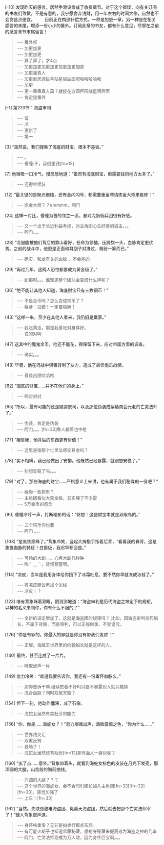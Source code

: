 
[-10] 发现昨天的感言，居然手滑设置成了收费章节。对于这个错误，向有关订阅的书友们致歉。不是有意的，我宁愿舍弃钱财，用一年左右的时间大修，自然也不会贪这点便宜。
　　目前正在构思补偿方式。一种是加更一章，另一种是在相关感言的末尾，增添一份小小的番外。订阅此章的书友，都有什么意见，尽管在之前的感言章节末尾留言！
>--- 番外呗<br>
>--- 加更加更<br>
>--- 加更加更<br>
>--- 算了算了，才4点<br>
>--- 加更加更加更加更加更加更加更<br>
>--- 加更蛊真人<br>
>--- 加更到房源巨羊站星宿后面吧哈哈哈哈哈<br>
>--- 加更<br>
>--- 更一章蛊真人莫？就接在方圆巨阳战星宿后面<br>
>--- 肯定是番外<br>

[-1] 第220节：海盗审判
>--- 留<br>
>--- 爪<br>
>--- 更新了<br>
>--- 第一<br>

[3] “虽然说，我们搜集了海底的财宝，根本不差钱。”
>--- 。<br>
>--- 昏瞳:不，我很差钱[fn=12]<br>

[7] 他微吸一口冷气，慢悠悠地道：“虽然有海底财宝，但需要钱的地方太多了。”
>--- 还得继续装<br>

[12] “最关键的是聚光炮楼，还有金闪闪号，都需要重金聘请炼金大师来维修！”
>--- 炼金大师？？emmmm，阿门<br>

[24] 这样一对比，昏瞳为首的领主一系，都对龙狮佣兵团很有好感。
>--- 又一个出于长远利益考虑，对主角团心生好感的城主。。。<br>
>--- 阿门。。。<br>

[28] “龙服能被他们背后的靠山看好，任命为领袖，压狮旗一头，血脉肯定更优秀。之前的战斗中，他更是正面和耳刮子对拼过，稍弱一筹而已。”
>--- 确实，和龙有关的血脉 ，不会差的。<br>

[29] “再过几年，这两人恐怕都要成为黄金级了。”
>--- 到那时。。。谁知道整个团队会变成什么样呢？<br>

[36] “绝不能让其他人知道，海底财宝只有三枚铜币！”
>--- 不是金币吗？怎么变成铜币了？<br>
>--- 紫蒂：没错！一定要隐瞒！<br>

[43] “这样一来，至少在其他人看来，我仍旧是赢家。”
>--- 我吃黄连，那是我爱吃对身体好。<br>
>--- 说的对啊<br>

[47] 这其中的魔鬼金币，他还不能花，得保留下来，应对帝国方面的调查。
>--- 确实。。。<br>

[48] 毕竟，他在混战中狠狠背刺了友方，造成了最佳炮击战绩。
>--- 最佳战绩哈哈哈<br>

[62] “海底的财宝……并不在他们的身上。”
>--- 啊对对对<br>

[65] “所以，最有可能的还是娜迦祭司，以及那位伪装成紫藤商会元老的亡灵法师了。”
>--- 伪装，肯定是伪装<br>
>--- 阿门。。。[fn=33]鱼人躺着也中枪<br>

[77] “相信我，他背后的东西更有价值！”
>--- 这里是指那个亡灵法师交易会吗？<br>

[78] “实不相瞒，我已经做出了安排。他既然已经暴露，就别想安稳了。”
>--- 别想安稳了吗。。。<br>

[79] “对了，那些海底的财宝……严格意义上来讲，也有属于我们秘谍的一份吧？”
>--- 给你一枚铜币？<br>
>--- 主角团看似大获全胜，其实埋了不少雷<br>
>--- 5万金币的怨念<br>

[80] 昏瞳冷哼一声，打断暗影的话：“休想！这些财宝本就是双眼岛的。”
>--- 三个铜币你也要<br>
>--- 阿门 。。。<br>

[103] “是黑铁巅峰了。”背象冷笑，竖起大拇指手指着后背，“看看我的脊背，这是象雄血脉的特征！白银级，我迟早都会是。”
>--- 可怜的大副。。。心疼大副几秒钟<br>
>--- 唉╯﹏╰，背叛预警啊。<br>

[114] “凉皮，当年是我用身体给你挡下了冰霜吐息，要不然你早就冻成冰蛙了。”
>--- 有凉皮建议再加个米线<br>
>--- 凉皮！？<br>

[123] 唯有背象眯着双眼，阴测测地道：“海盗审判是历代海盗之神定下的规矩，以神的名义来判你，你有什么不服的？”
>--- 全新的设定增加了。这就是海盗团的规矩吗？  比如，因海盗审判杀死船长，不属于背叛，而是审判，可以正规继承、不受诅咒。<br>

[126] “你是有罪的，你最大的罪就是你没有带我们发财！”
>--- 正解。海贼王世界里的约翰船长就是这样的人。<br>

[140] 最终，甚至连成了一片片。
>--- 听取蛙声一片<br>

[149] 忽力冷笑：“难道我要告诉你，我还有一份毒怀血脉么。”
>--- 那你告诉干嘛.继续憋着不好吗只要不暴露别人就只能猜<br>
>--- 混合血脉？同时双层天赋？<br>

[154] 但下一刻，他动作僵滞，成了石像。
>--- 海蛇女居然有美杜莎的能力<br>

[156] “你、你是……海蛇女？！”忽力艰难出声，满脸震惊之色，“你为什么……”
>--- 世界线交汇<br>
>--- 双重反转<br>
>--- 登场了！<br>
>--- 海蛇女居然还有戏份[fn=12]那体面人一身灰呢？<br>

[160] “出了点……意外。”背象仰着头，就看到海蛇女棕色的皮装在月光下发亮，那浑圆的大腿，山峦般的胸前曲线。
>--- 浑圆的大腿？？？<br>
>--- 这个世界的海蛇女，会不会勾引团长加入主角团[fn=33][fn=33][fn=33]，感觉加强了<br>
>--- 上车！[fn=33]<br>

[162] “当然。先联络激电海盗团、臭熏天海盗团，然后就去把那个亡灵法师宰了！”蛙人背象恨声道。
>--- 身怀啥重宝？无非是拍卖行那点东西。<br>
>--- 有可能火胡子也知道紫藤秘藏，想抢夺秘藏来提高成为海盗之神的几率<br>
>--- 阿门，亡灵法师恐成为万人敌，因为身怀巨宝啊。。。<br>
